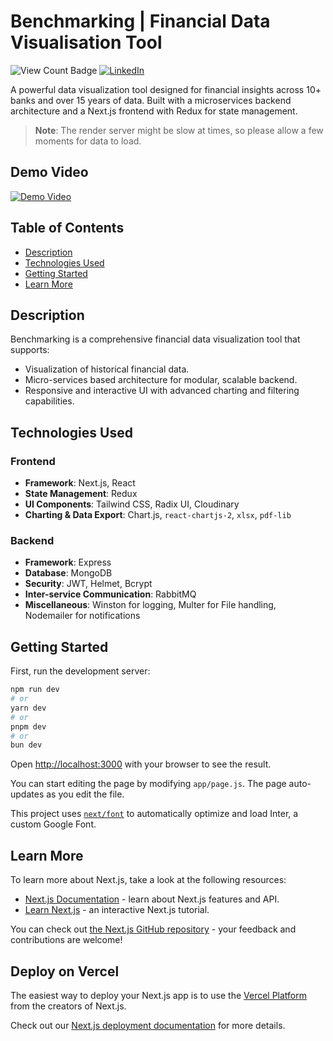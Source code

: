 # Benchmarking | Financial Data Visualisation Tool
![View Count Badge](https://img.shields.io/badge/views-100%2B-brightgreen)
[![LinkedIn](https://img.shields.io/badge/LinkedIn-nishantdecode-blue)](https://linkedin.com/in/nishantdecode)

A powerful data visualization tool designed for financial insights across 10+ banks and over 15 years of data. Built with a microservices backend architecture and a Next.js frontend with Redux for state management.

> **Note**: The render server might be slow at times, so please allow a few moments for data to load.

## Demo Video

[![Demo Video](https://i.ibb.co/bQ9Tk71/Benchmarking.png)](https://drive.google.com/file/d/1FuU8JBrRVSCwgt1sA-1IpJ0WduCtKL9t/view?usp=sharing)

## Table of Contents

- [Description](#description)
- [Technologies Used](#technologies-used)
- [Getting Started](#getting-started)
- [Learn More](#learn-more)

## Description

Benchmarking is a comprehensive financial data visualization tool that supports:
- Visualization of historical financial data.
- Micro-services based architecture for modular, scalable backend.
- Responsive and interactive UI with advanced charting and filtering capabilities.

## Technologies Used

### Frontend
- **Framework**: Next.js, React
- **State Management**: Redux
- **UI Components**: Tailwind CSS, Radix UI, Cloudinary
- **Charting & Data Export**: Chart.js, `react-chartjs-2`, `xlsx`, `pdf-lib`
  
### Backend
- **Framework**: Express
- **Database**: MongoDB
- **Security**: JWT, Helmet, Bcrypt
- **Inter-service Communication**: RabbitMQ
- **Miscellaneous**: Winston for logging, Multer for File handling, Nodemailer for notifications

## Getting Started

First, run the development server:

```bash
npm run dev
# or
yarn dev
# or
pnpm dev
# or
bun dev
```

Open [http://localhost:3000](http://localhost:3000) with your browser to see the result.

You can start editing the page by modifying `app/page.js`. The page auto-updates as you edit the file.

This project uses [`next/font`](https://nextjs.org/docs/basic-features/font-optimization) to automatically optimize and load Inter, a custom Google Font.

## Learn More

To learn more about Next.js, take a look at the following resources:

- [Next.js Documentation](https://nextjs.org/docs) - learn about Next.js features and API.
- [Learn Next.js](https://nextjs.org/learn) - an interactive Next.js tutorial.

You can check out [the Next.js GitHub repository](https://github.com/vercel/next.js/) - your feedback and contributions are welcome!

## Deploy on Vercel

The easiest way to deploy your Next.js app is to use the [Vercel Platform](https://vercel.com/new?utm_medium=default-template&filter=next.js&utm_source=create-next-app&utm_campaign=create-next-app-readme) from the creators of Next.js.

Check out our [Next.js deployment documentation](https://nextjs.org/docs/deployment) for more details.
